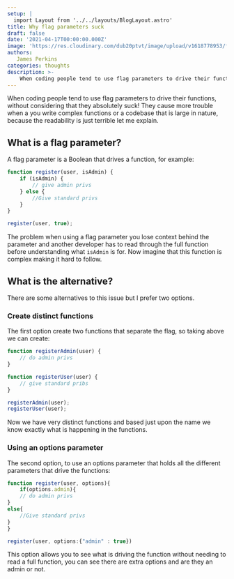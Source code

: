 ```yaml
---
setup: |
  import Layout from '../../layouts/BlogLayout.astro'
title: Why flag parameters suck
draft: false
date: '2021-04-17T00:00:00.000Z'
image: 'https://res.cloudinary.com/dub20ptvt/image/upload/v1618778953/feature_flag_losart.webp'
authors:
   James Perkins
categories: thoughts
description: >-
    When coding people tend to use flag parameters to drive their functions, without considering that they absolutely suck! They cause more trouble when a you write complex functions or a codebase that is large in nature, because the readability is just terrible let me explain
---
```


When coding people tend to use flag parameters to drive their functions, without considering that they absolutely suck! They cause more trouble when a you write complex functions or a codebase that is large in nature, because the readability is just terrible let me explain.

## What is a flag parameter?

A flag parameter is a Boolean that drives a function, for example:

```js
function register(user, isAdmin) {
    if (isAdmin) {
        // give admin privs
    } else {
        //Give standard privs
    }
}

register(user, true);
```

The problem when using a flag parameter you lose context behind the parameter and another developer has to read through the full function before understanding what `isAdmin` is for. Now imagine that this function is complex making it hard to follow.

## What is the alternative?

There are some alternatives to this issue but I prefer two options.

### Create distinct functions

The first option create two functions that separate the flag, so taking above we can create:

```js
function registerAdmin(user) {
    // do admin privs
}

function registerUser(user) {
    // give standard pribs
}

registerAdmin(user);
registerUser(user);
```

Now we have very distinct functions and based just upon the name we know exactly what is happening in the functions.

### Using an options parameter

The second option, to use an options parameter that holds all the different parameters that drive the functions:

```js
function register(user, options){
	if(options.admin){
	// do admin privs
}
else{
	//Give standard privs
}
}

register(user, options:{"admin" : true})
```

This option allows you to see what is driving the function without needing to read a full function, you can see there are extra options and are they an admin or not.
